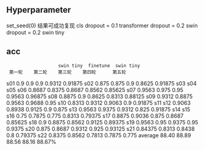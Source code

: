 ## Hyperparameter

set_seed(0)
结果可成功复现
cls dropout = 0.1
transformer dropout = 0.2
swin dropout = 0.2
swin tiny

## acc
                       swin tiny  finetune  swin tiny
     第一轮    第二轮    第三轮    第四轮      第五轮
s01  0.9      0.9      0.9        0.9312     0.91875
s02  0.875    0.875    0.9        0.8625     0.91875
s03
s04
s05
s06  0.8687   0.8375   0.8687     0.8562     0.85625
s07  0.9563   0.975    0.95       0.9563     0.96875
s08  0.8875   0.9      0.8625     0.8313     0.88125
s09  0.9312   0.8875   0.9563     0.9688     0.95
s10  0.8313   0.9312   0.9063     0.9        0.91875
s11
s12  0.9063   0.8938   0.9125     0.9        0.875
s13  0.9563   0.9375   0.9312     0.825      0.91875
s14
s15
s16  0.75     0.7875   0.775      0.8313     0.79375
s17  0.8875   0.9036   0.875      0.8687     0.85625
s18  0.9      0.8875   0.8562     0.9125     0.89375
s19  0.9563   0.95     0.9375     0.95       0.9375
s20  0.875    0.8687   0.9312     0.925      0.93125
s21  0.84375  0.8313   0.8438     0.8        0.79375
s22  0.8375   0.8562   0.7813     0.7875     0.775
average 88.40 88.89    88.56      88.16      88.67%

##

